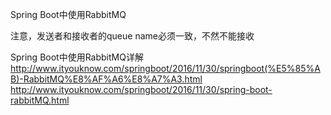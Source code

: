
Spring Boot中使用RabbitMQ




注意，发送者和接收者的queue name必须一致，不然不能接收





Spring Boot中使用RabbitMQ详解
http://www.ityouknow.com/springboot/2016/11/30/springboot(%E5%85%AB)-RabbitMQ%E8%AF%A6%E8%A7%A3.html
http://www.ityouknow.com/springboot/2016/11/30/spring-boot-rabbitMQ.html